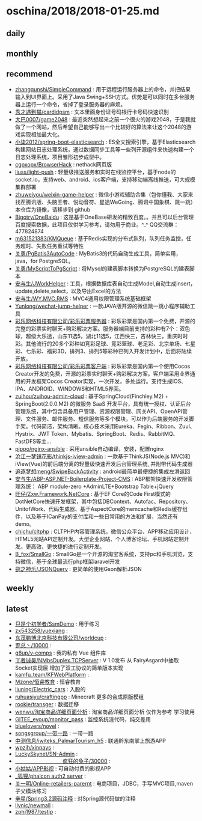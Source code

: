 # oschina/2018/2018-01-25.md



## daily



## monthly



## recommend

- [zhangqunshi/SimpleCommand](http://git.oschina.net/zhangqunshi/SimpleCommand) : 用于远程运行服务器上的命令，并把结果输入到UI界面上。采用了Java Swing+SSH方式。优势是可以同时在多台服务器上运行一个命令，省掉了登录服务器的麻烦。
- [秀才遇到猫/cardidpsm](http://git.oschina.net/smirkcat/cardidpsm) : 文本里面身份证号码银行卡号码快速识别
- [大巴0007/game2048](http://git.oschina.net/daba0007/game2048) : 最近突然想起来之前一个很火的游戏2048，于是我就做了一个网站，然后希望自己能够写出一个比较好的算法来让这个2048的游戏实现相加最大化。
- [小柒2012/spring-boot-elasticsearch](http://git.oschina.net/52itstyle/spring-boot-elasticsearch) : ES全文搜索引擎，基于Elasticsearch构建网站日志处理系统，通过数据同步工具等一些列开源组件来快速构建一个日志处理系统，项目雏形初步成型中。
- [cgoxopx/BrowserHack](http://git.oschina.net/cgoxopx/BrowserHack) : nethack网页版
- [liuss/light-push](http://git.oschina.net/crafts/light-push) : 轻量级推送服务和实时在线监控平台，基于node的socket.io，支持web、android、ios客户端，支持移动端离线推送，可大规模集群部署
- [zhuweiyou/weixin-game-helper](http://git.oschina.net/npm/weixin-game-helper) : 微信小游戏辅助合集（包你懂我、大家来找茬腾讯版、头脑王者、悦动音符、星途WeGoing、腾讯中国象棋、跳一跳）本仓库为镜像，请移步到 github
- [Bigotry/OneBaidu](http://git.oschina.net/Bigotry/OneBaidu) : 这是基于OneBase研发的精致百度。。并且可以后台管理百度搜索数据，此项目仅供学习参考，请勿用于商业。^_^ QQ交流群：477824874
- [m631521383/KMQueue](http://git.oschina.net/iicode/KMQueue) : 基于Redis实现的分布式队列，队列任务监控，任务超时、失败任务重试等特性
- [关勇/PgBatis3AutoCode](http://git.oschina.net/tommygun/PgBatis3AutoCode) : MyBatis3的代码自动生成工具，简单实用，java，for PostgreSQL。
- [关勇/MyScriptToPgScript](http://git.oschina.net/tommygun/MyScriptToPgScript) : 将Mysql的建表脚本转换为PostgreSQL的建表脚本
- [安与生/JWorkHelper](http://git.oschina.net/anshengyu/JWorkHelper) : 工具，根据数据库表自动生成Model,自动生成insert，update,delete,select，以及导出Excel的方法
- [安与生/WY.MVC.RMS](http://git.oschina.net/anshengyu/WY.MVC.RMS) : ﻿MVC4通用权限管理系统基础框架
- [Yunlong/wechat-jump-helper](http://git.oschina.net/yunlong/wechat-jump-helper) : 一款JAVA版开源的微信跳一跳小程序辅助工具
- [彩乐网络科技有限公司/彩乐彩票服务器](http://git.oschina.net/cailetech/lotteryserver) : 彩乐彩票是国内第一个免费，开源的完整的彩票实时聊天+购彩解决方案。服务器端目前支持的彩种有7个：双色球，超级大乐透，山东11选5，湖北11选5，江西快三，吉林快三，重庆时时彩。其他流行的20多个彩种如竞彩足球、竞彩篮球、老足彩、北京单场、七星彩、七乐彩、福彩3D，排列3、排列5等彩种已列入开发计划中，后面将陆续开放。
- [彩乐网络科技有限公司/彩乐彩票客户端](http://git.oschina.net/cailetech/lotteryclient) : 彩乐彩票是国内第一个使用Cocos Creator开发的免费，开源的彩票实时聊天+购彩解决方案。客户端采用业界通用的开发框架Cocos Creator实现，一次开发，多处运行。支持生成IOS、IPA、ANDROID、WINDOWS和HTML5界面。
- [zuihou/zuihou-admin-cloud](http://git.oschina.net/zuihou111/zuihou-admin-cloud) : 基于SpringCloud(Finchley.M2) + SpringBoot(2.0.0.M2) 的微服务 SaaS 开发平台，具有统一授权、认证后台管理系统，其中包含具备用户管理、资源权限管理、网关API、OpenAPI管理、文件服务、邮件服务、短信服务等多个模块，可以作为后端服务的开发脚手架。代码简洁，架构清晰。核心技术采用Eureka、Fegin、Ribbon、Zuul、Hystrix、JWT Token、Mybatis、SpringBoot、Redis、RabbitMQ、FastDFS等主...
- [pippo/nginx-ansible](http://git.oschina.net/pippozq/nginx-ansible) : 采用ansible自动编译，安装，配置nginx
- [沧江一梦镜花影/thinkjs-iview-admin](http://git.oschina.net/jingangdaxingxing/thinkjs-iview-admin) : 一款基于ThinkJS(Node.js MVC)和iView(Vue)的前后端分离的轻量级快速开发后台管理系统, 并附带代码生成器
- [追逐梦想meng/SwipeBackActivity](http://git.oschina.net/mengpeng920223/SwipeBackActivity) : android最简单最便捷的集成左滑返回
- [安与生/ABP-ASP.NET-Boilerplate-Project-CMS](http://git.oschina.net/anshengyu/ABP-ASP.NET-Boilerplate-Project-CMS) : ABP框架快速开发权限管理系统： ABP module-zero +AdminLTE+Bootstrap Table+jQuery
- [旺仔/Zxw.Framework.NetCore](http://git.oschina.net/ceo_bitch/Zxw.Framework.NetCore) : 基于EF Core的Code First模式的DotNetCore快速开发框架，其中包括DBContext、Autofac、Repository、UnitofWork、代码生成器、基于AspectCore的memcache和Redis缓存组件，以及基于ICanPay的支付库和一些日常用的方法和扩展，当然还有demo。
- [chichu/cltphp](http://git.oschina.net/chichu/cltphp) : CLTPHP内容管理系统，微信公众平台、APP移动应用设计、HTML5网站API定制开发。大型企业网站、个人博客论坛、手机网站定制开发。更高效、更快捷的进行定制开发。
- [B_fox/SmallGo](http://git.oschina.net/jcove/SmallGo) : SmallGo是一个开源的淘宝客系统，支持pc和手机浏览，支持微信，基于全球最流行php框架laravel开发
- [鹞之神乐/JSONQuery](http://git.oschina.net/Kagura/JSONQuery) : 更简单的使用Gson解析JSON


## weekly



## latest

- [只是个初学者/SsmDemo](http://git.oschina.net/jiong1185/SsmDemo) : 用于练习
- [zx543258/yuexiang](http://git.oschina.net/zx543258/yuexiang) : 
- [东茂鹏博北京科技有限公司/worldcup](http://git.oschina.net/dmpb/worldcup) : 
- [歪总丶/10000](http://git.oschina.net/wy521423/10000) : 
- [g8up/v-comps](http://git.oschina.net/g8up/v-comps) : 我的私有 Vue 组件库
- [丁者诚昊/NMbsDuplex.TCPServer](http://git.oschina.net/dimchumhaul831/NMbsDuplex.TCPServer) : V 1.0发布 从 FairyAsgard中抽取 Socket实现层 增加了双工协议的简单版本实现
- [kamfu_team/KFWebPlatform](http://git.oschina.net/kamfu_team/KFWebPlatform) : 
- [Mzone/恒睿教育](http://git.oschina.net/mzone0511/hengrui) : 恒睿教育
- [liuning/Electric_cars](http://git.oschina.net/Ad578596226/Electric_cars) : 入股的
- [ruhuasiyu/craftingpp](http://git.oschina.net/ruhuasiyu/craftingpp) : Minecraft 更多的合成原版模组
- [rookie/transger](http://git.oschina.net/chenhw_941/transger) : 数据迁移
- [wenwu/淘宝商品详细页面分析](http://git.oschina.net/wenwugit/TaoBaoShangPinXiangXiYeMianFenXi) : 淘宝商品详细页面分析 仅作为参考 学习使用
- [GITEE_evoup/monitor_pass](http://git.oschina.net/evoup/monitor_pass) : 监控系统渣代码，纯交差用
- [bluelovers/novel](http://git.oschina.net/bluelovers/novel) : 
- [songsgroup/一带一路](http://git.oschina.net/songsgroup/app.aloneway) : 一带一路
- [中测信息/iwiteks_PalmarTourism_h5](http://git.oschina.net/zcinfo/iwiteks_PalmarTourism_h5) : 联通黔东南掌上旅游APP
- [wpzjh/xinpays](http://git.oschina.net/wpzjh/xinpays) : 
- [LuckySkynet/SN-Admin](http://git.oschina.net/LuckySkynet/SN-Admin) : 
- [　　　　　　　　　疯狂的兔子/30000](http://git.oschina.net/mijusp/30000) : 
- [小姑姑/APP影视](http://git.oschina.net/HuaSengDouNai/0125) : 可自动付费的影视APP
- [_狐狸/phalcon auth2 server](http://git.oschina.net/nicolas/phalcon-auth2-server) : 
- [关一明/Online-retailers-parernt](http://git.oschina.net/GuanYiMing/Online-retailers-parernt) : 电商项目，JDBC，手写MVC项目,maven子父模块练习
- [辛星/Spring3.2源码注释](http://git.oschina.net/xinxing/spring-3.2-note) : 对Spring源代码做的注释
- [llynic/newmall](http://git.oschina.net/llynic/newmall) : 
- [zphj1987/testip](http://git.oschina.net/zphj1987/testip) : 